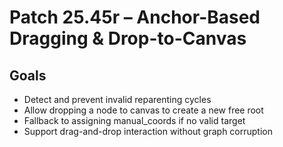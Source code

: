 # Patch 25.45r – Anchor-Based Dragging & Drop-to-Canvas

## Goals
- Detect and prevent invalid reparenting cycles
- Allow dropping a node to canvas to create a new free root
- Fallback to assigning manual_coords if no valid target
- Support drag-and-drop interaction without graph corruption
